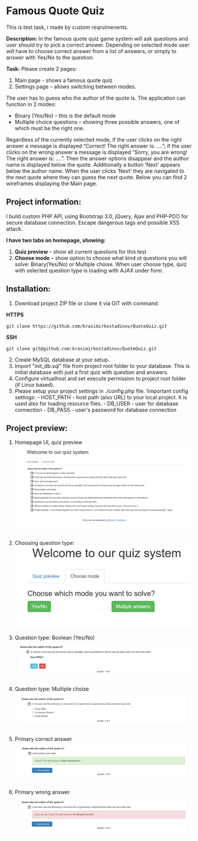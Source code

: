 # Famous Quote Quiz

This is test task, i made by custom reqruimenents. 

__Description:__
In the famous quote quiz game system will ask questions and user should try to pick a correct answer. Depending on selected mode user will have to choose correct answer from a list of answers, or simply to answer with Yes/No to the question.

__Task:__
Please create 2 pages:

1. Main page - shows a famous quote quiz
2. Settings page – allows switching between modes.

The user has to guess who the author of the quote is.
The application can function in 2 modes:
  - Binary (Yes/No) – this is the default mode
  - Multiple choice questions – showing three possible answers, one of which must be the right one.

Regardless of the currently selected mode, if the user clicks on the right answer a message is displayed “Correct! The right answer is: ….”; if the user clicks on the wrong answer a message is displayed “Sorry, you are wrong! The right answer is: ….”. Then the answer options disappear and the author name is displayed below the quote. Additionally a button ‘Next’ appears below the author name. When the user clicks ‘Next’ they are navigated to the next quote where they can guess the next quote.
Below you can find 2 wireframes displaying the Main page.


Project information:
-------------
  I build custom PHP API, using Bootstrap 3.0, jQuery, Ajax and PHP-PDO for secure database connection. Escape dangerous tags and possible XSS attack.
  
__I have two tabs on homepage, showing:__
  1. __Quiz preview__ – show all current questions for this test
  2. __Choose mode__ – show option to choose what kind ot questions you will solve: Binary(Yes/No) or Multiple choise. When user choose type, quiz with selected question type is loading with AJAX under form.


Installation:
-------------
  1. Download project ZIP file or clone it via GIT with command:
  
  __HTTPS__
  ```
  git clone https://github.com/krasimirkostadinov/QuoteQuiz.git
  ```
  
  __SSH__
  ```
  git clone git@github.com:krasimirkostadinov/QuoteQuiz.git
  ```
  
  2. Create MySQL database at your setup.
  3. Import "init_db.sql" file from project root folder to your database. This is initial database with just a first quiz with question and answers. 
  4. Configure virtualhost and set execute permission to project root folder (if Linux based).
  5. Please setup your project settings in ./config.php file.
    !important config settings:
    - HOST_PATH - host path (also URL) to your local project. It is used also for loading resource files.
    - DB_USER - user for database connection
    - DB_PASS - user's password for database connection


Project preview:
----------------
  1. Homepage UI, quiz preview
  ![alt tag](/docs/quiz-preview.png?raw=true "Quiz preview")


  2. Choosing question type:
  ![alt tag](/docs/choose-a-type.png "Choose question type")


  3. Question type: Boolean (Yes/No)
  ![alt tag](/docs/question-single-type.png?raw=true "Boolean question")

  4. Question type: Multiple choise
  ![alt tag](/docs/question-multiple-type.png?raw=true "Multiple choise question")

  5. Primary correct answer
  ![alt tag](/docs/primary-right-answer.png?raw=true "Correct answer")

  6. Primary wrong answer
  ![alt tag](/docs/primary-wrong-answer.png?raw=true "Wrong answer")
